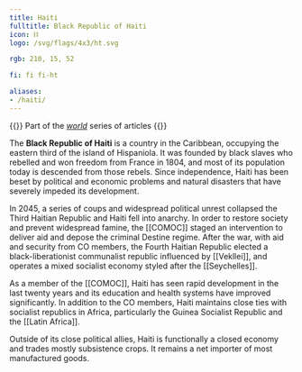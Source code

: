 ```yaml
---
title: Haiti
fulltitle: Black Republic of Haiti
icon: ⛓️
logo: /svg/flags/4x3/ht.svg

rgb: 210, 15, 52

fi: fi fi-ht

aliases:
- /haiti/
---
```

{{<note series>}}
 Part of the *[world](/world/)* series of articles
{{</note>}}

The **<span class="fi fi-ht"></span> Black Republic of Haiti** is a country in the Caribbean, occupying the eastern third of the island of Hispaniola. It was founded by black slaves who rebelled and won freedom from France in 1804, and most of its population today is descended from those rebels. Since independence, Haiti has been beset by political and economic problems and natural disasters that have severely impeded its development.

In 2045, a series of coups and widespread political unrest collapsed the Third Haitian Republic and Haiti fell into anarchy. In order to restore society and prevent widespread famine, the [[COMOC]] staged an intervention to deliver aid and depose the criminal Destine regime. After the war, with aid and security from CO members, the Fourth Haitian Republic elected a black-liberationist communalist republic influenced by [[Vekllei]], and operates a mixed socialist economy styled after the [[Seychelles]].

As a member of the [[COMOC]], Haiti has seen rapid development in the last twenty years and its education and health systems have improved significantly. In addition to the CO members, Haiti maintains close ties with socialist republics in Africa, particularly the Guinea Socialist Republic and the [[Latin Africa]].

Outside of its close political allies, Haiti is functionally a closed economy and trades mostly subsistence crops. It remains a net importer of most manufactured goods.

